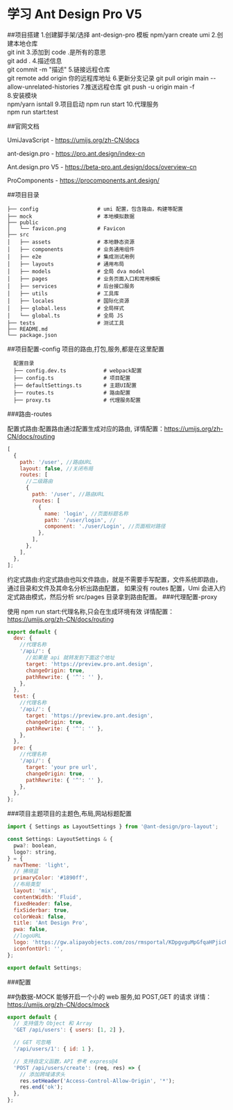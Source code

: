 # 学习 Ant Design Pro V5

##项目搭建 1.创建脚手架/选择 ant-design-pro 模板 npm/yarn create umi 2.创建本地仓库  
 git init 3.添加到 code .是所有的意思  
 git add . 4.描述信息  
 git commit -m "描述" 5.链接远程仓库  
 git remote add origin 你的远程库地址 6.更新分支记录 git pull origin main --allow-unrelated-histories 7.推送远程仓库 git push -u origin main -f  
 8.安装模块  
 npm/yarn isntall 9.项目启动 npm run start 10.代理服务  
 npm run start:test

##官网文档

UmiJavaScript - https://umijs.org/zh-CN/docs

ant-design.pro - https://pro.ant.design/index-cn

Ant.design.pro V5 - https://beta-pro.ant.design/docs/overview-cn

ProComponents - https://procomponents.ant.design/

##项目目录

    ├── config                   # umi 配置，包含路由，构建等配置
    ├── mock                     # 本地模拟数据
    ├── public
    │   └── favicon.png          # Favicon
    ├── src
    │   ├── assets               # 本地静态资源
    │   ├── components           # 业务通用组件
    │   ├── e2e                  # 集成测试用例
    │   ├── layouts              # 通用布局
    │   ├── models               # 全局 dva model
    │   ├── pages                # 业务页面入口和常用模板
    │   ├── services             # 后台接口服务
    │   ├── utils                # 工具库
    │   ├── locales              # 国际化资源
    │   ├── global.less          # 全局样式
    │   └── global.ts            # 全局 JS
    ├── tests                    # 测试工具
    ├── README.md
    └── package.json

##项目配置-config 项目的路由,打包,服务,都是在这里配置

      配置目录
      ├── config.dev.ts            # webpack配置
      ├── config.ts                # 项目配置
      ├── defaultSettings.ts       # 主题UI配置
      ├── routes.ts                # 路由配置
      ├── proxy.ts                 # 代理服务配置

###路由-routes

配置式路由:配置路由通过配置生成对应的路由, 详情配置：https://umijs.org/zh-CN/docs/routing

```js
[
  {
    path: '/user', //路由URL
    layout: false, //关闭布局
    routes: [
      //二级路由
      {
        path: '/user', //路由URL
        routes: [
          {
            name: 'login', //页面标题名称
            path: '/user/login', //
            component: './user/Login', //页面相对路径
          },
        ],
      },
    ],
  },
];
```

约定式路由:约定式路由也叫文件路由，就是不需要手写配置，文件系统即路由，通过目录和文件及其命名分析出路由配置， 如果没有 routes 配置，Umi 会进入约定式路由模式，然后分析 src/pages 目录拿到路由配置。 ###代理配置-proxy

使用 npm run start:代理名称,只会在生成环境有效 详情配置：https://umijs.org/zh-CN/docs/routing

```js
export default {
  dev: {
    //代理名称
    '/api/': {
      //如果是 api 就转发到下面这个地址
      target: 'https://preview.pro.ant.design',
      changeOrigin: true,
      pathRewrite: { '^': '' },
    },
  },
  test: {
    //代理名称
    '/api/': {
      target: 'https://preview.pro.ant.design',
      changeOrigin: true,
      pathRewrite: { '^': '' },
    },
  },
  pre: {
    //代理名称
    '/api/': {
      target: 'your pre url',
      changeOrigin: true,
      pathRewrite: { '^': '' },
    },
  },
};
```

###项目主题项目的主题色,布局,网站标题配置

```js
import { Settings as LayoutSettings } from '@ant-design/pro-layout';

const Settings: LayoutSettings & {
  pwa?: boolean,
  logo?: string,
} = {
  navTheme: 'light',
  // 拂晓蓝
  primaryColor: '#1890ff',
  //布局类型
  layout: 'mix',
  contentWidth: 'Fluid',
  fixedHeader: false,
  fixSiderbar: true,
  colorWeak: false,
  title: 'Ant Design Pro',
  pwa: false,
  //logoURL
  logo: 'https://gw.alipayobjects.com/zos/rmsportal/KDpgvguMpGfqaHPjicRK.svg',
  iconfontUrl: '',
};

export default Settings;
```

###配置

##伪数据-MOCK 能够开启一个小的 web 服务,如 POST,GET 的请求 详情：https://umijs.org/zh-CN/docs/mock

```js
export default {
  // 支持值为 Object 和 Array
  'GET /api/users': { users: [1, 2] },

  // GET 可忽略
  '/api/users/1': { id: 1 },

  // 支持自定义函数，API 参考 express@4
  'POST /api/users/create': (req, res) => {
    // 添加跨域请求头
    res.setHeader('Access-Control-Allow-Origin', '*');
    res.end('ok');
  },
};
```
